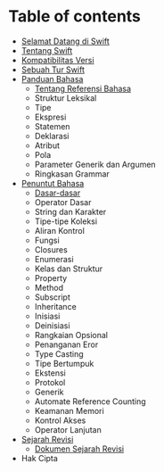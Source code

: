 # Table of contents

* [Selamat Datang di Swift](README.md)
* [Tentang Swift](tentang-swift.md)
* [Kompatibilitas Versi](kompatibilitas-versi.md)
* [Sebuah Tur Swift](sebuah-tur-swift.md)
* [Panduan Bahasa](panduan-bahasa/README.md)
  * [Tentang Referensi Bahasa](panduan-bahasa/tentang-referensi-bahasa.md)
  * Struktur Leksikal
  * Tipe
  * Ekspresi
  * Statemen
  * Deklarasi
  * Atribut
  * Pola
  * Parameter Generik dan Argumen
  * Ringkasan Grammar
* [Penuntut Bahasa](penuntut-bahasa/README.md)
  * [Dasar-dasar](penuntut-bahasa/dasar-dasar.md)
  * Operator Dasar
  * String dan Karakter
  * Tipe-tipe Koleksi
  * Aliran Kontrol
  * Fungsi
  * Closures
  * Enumerasi
  * Kelas dan Struktur
  * Property
  * Method
  * Subscript
  * Inheritance
  * Inisiasi
  * Deinisiasi
  * Rangkaian Opsional
  * Penanganan Eror
  * Type Casting
  * Tipe Bertumpuk
  * Ekstensi
  * Protokol
  * Generik
  * Automate Reference Counting
  * Keamanan Memori
  * Kontrol Akses
  * Operator Lanjutan
* [Sejarah Revisi](sejarah-revisi/README.md)
  * [Dokumen Sejarah Revisi](sejarah-revisi/dokumen-sejarah-revisi.md)
* Hak Cipta

